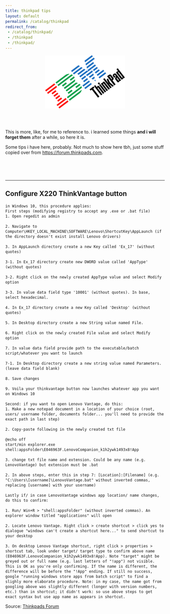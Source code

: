 ```yaml
---
title: thinkpad tips
layout: default
permalink: /catalog/thinkpad
redirect_from:
 - /catalog/thinkpad/
 - /thinkpad
 - /thinkpad/
---
```


<div style="text-align:center;">
     <img src="https://raw.githubusercontent.com/arialhamed/static/main/images/2560px-IBM_ThinkPad_logo_askew.svg.png" style="width:50%;">
</div>

<br><br>

This is more, like, for me to reference to. i learned some things **and i will forget them** after a while, so here it is.

Some tips i have here, probably. Not much to show here tbh, just some stuff copied over from <a href="https://forum.thinkpads.com/">https://forum.thinkpads.com</a>.


<br><br><br>

---

## Configure X220 ThinkVantage button

```
in Windows 10, this procedure applies:
First steps (modifying registry to accept any .exe or .bat file)
1. Open regedit as admin

2. Navigate to Computer\HKEY_LOCAL_MACHINE\SOFTWARE\Lenovo\ShortcutKey\AppLaunch (if the directory doesn't exist install Lenovo drivers)

3. In AppLaunch directory create a new Key called 'Ex_17' (without quotes)

3-1. In Ex_17 directory create new DWORD value called 'AppType' (without quotes)

3-2. Right click on the newly created AppType value and select Modify option

3-3. In value data field type '10001' (without quotes). In base, select hexadecimal.

4. In Ex_17 directory create a new Key called 'Desktop' (without quotes)

5. In Desktop directory create a new String value named File.

6. Right click on the newly created File value and select Modify option

7. In value data field provide path to the executable/batch script/whatever you want to launch

7-1. In Desktop directory create a new string value named Parameters. (leave data field blank)

8. Save changes

9. Voila your thinkvantage button now launches whatever app you want on Windows 10

Second: if you want to open Lenovo Vantage, do this:
1. Make a new notepad document in a location of your choice (root, users/ username folder, documents folder... you'll need to provide the exact path in last step)

2. Copy-paste following in the newly created txt file

@echo off
start/min explorer.exe shell:appsFolder\E046963F.LenovoCompanion_k1h2ywk1493x8!App

3. change txt file name and extension. Could be any name (e.g. LenovoVantage) but extension must be .bat

2. In above steps, enter this in step 7: [Location]:[Filename] (e.g. "C:\Users\[username]\LenovoVantage.bat" without inverted commas, replacing [username] with your username)

Lastly if/ in case LenovoVantage windows app location/ name changes, do this to confirm:

1. Run/ Win+R > "shell:appsFolder" (without inverted commas). An explorer window titled "applications" will open

2. Locate Lenovo Vantage. Right click > create shortcut > click yes to dialogue "windows can't create a shortcut here..." to send shortcut to your desktop

3. On desktop Lenovo Vantage shortcut, right click > properties > shortcut tab, look under target/ target type to confirm above name (E046963F.LenovoCompanion_k1h2ywk1493x8!App). Note "target" might be greyed out or full name (e.g. last letters of "!app") not visible. This is OK as you're only confirming. If the name is different, the difference will be before the "!App" ending. If still no success, google "running windows store apps from batch script" to find a slighly more elaborate procedure. Note: in my case, the name got from googling above was slightly different (longer with version numbers, etc.) than in shortcut; it didn't work: so use above steps to get exact syntax but use app name as appears in shortcut.
```

Source: <a href="https://forum.thinkpads.com/viewtopic.php?t=105732">Thinkpads Forum</a>
